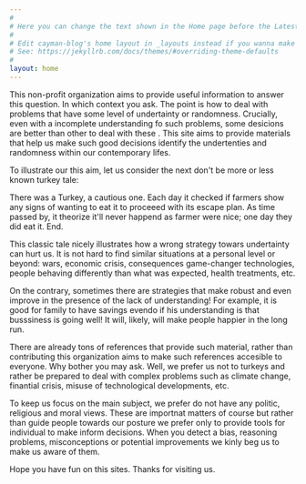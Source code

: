 ```yaml
---
#
# Here you can change the text shown in the Home page before the Latest Posts section.
#
# Edit cayman-blog's home layout in _layouts instead if you wanna make some changes
# See: https://jekyllrb.com/docs/themes/#overriding-theme-defaults
#
layout: home
---
```


This non-profit organization aims to provide useful information to answer this question.
In which context you ask. The point is how to deal with problems that have some level of undertainty or randomness.
Crucially, even with a incomplete understanding fo such problems, 
some desicions are better than other to deal with these . This site aims to provide materials that help us make such good decisions identify the undertenties and randomness within our contemporary lifes. 

To illustrate our this aim, let us consider the next
don't be more or less known turkey tale:

There was a Turkey, a cautious one. Each day it checked if farmers
show any signs of wanting to eat it to proceeed with its escape plan. 
As time passed by, it theorize it'll never happend as farmer were nice; 
one day they did eat it. End.

This classic tale nicely illustrates how a wrong strategy towars undertainty 
can hurt us. It is not hard to find similar situations
at a personal level or beyond: wars, economic crisis, consequences
game-changer technologies, people behaving differently 
than what was expected, health treatments, etc.

On the contrary, sometimes there are strategies that make 
robust and even improve in the presence of the lack of 
understanding! For example, it is good for family to have savings 
evendo if his understanding is that busssiness is going well!
It will, likely, will make people happier in the long run.

There are already tons of references that provide such material, rather than
contributing this organization aims to make such references accesible to everyone. 
Why bother you may ask. Well, we prefer us not to turkeys and rather be 
prepared to deal with complex problems such as climate change, finantial crisis, 
misuse of technological developments, etc. 

To keep us focus on the main subject, we prefer do not have any politic, 
religious and moral views. These are importnat matters of course but rather than 
guide people towards our posture we prefer only to provide tools for 
individual to make inform decisions. When you detect a bias, reasoning problems,
misconceptions or potential improvements we kinly beg us to make us aware of them. 

Hope you have fun on this sites. Thanks for visiting us. 







